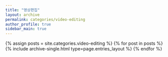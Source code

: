 ```yaml
---
title: "영상편집"
layout: archive
permalink: categories/video-editing
author_profile: true
sidebar_main: true
---
```



{% assign posts = site.categories.video-editing %}
{% for post in posts %} {% include archive-single.html type=page.entries_layout %} {% endfor %}